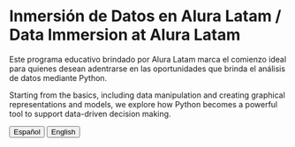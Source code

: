 # Inmersión de Datos en Alura Latam / Data Immersion at Alura Latam

Este programa educativo brindado por Alura Latam marca el comienzo ideal para quienes desean adentrarse en las oportunidades que brinda el análisis de datos mediante Python.

Starting from the basics, including data manipulation and creating graphical representations and models, we explore how Python becomes a powerful tool to support data-driven decision making.

<div id="language-buttons">
  <button onclick="showSpanish()">Español</button>
  <button onclick="showEnglish()">English</button>
</div>

<div id="content-es" style="display: none;">
  
## Comenzando

• Utilización de Python para analizar el mercado inmobiliario de Bogotá, revelando tendencias y patrones clave.
• Creación de visualizaciones dinámicas para facilitar la exploración de conocimientos de mercado.
• Empleo de aprendizaje automático para ofrecer predicciones valiosas para compradores, vendedores y profesionales de la industria.

## Ver mi Portafolio

Si desea ver otros proyectos de mi portafolio, puede hacerlo en el siguiente enlace:

[Enlace a mi portafolio](https://jonathanmejia7.github.io/)

</div>

<div id="content-en" style="display: none;">

## Getting Started

• Utilized Python to analyze Bogotá's housing market, unveiling key trends and patterns.
• Created dynamic visuals for easy exploration of market insights.
• Employed machine learning to offer valuable predictions for buyers, sellers, and industry professionals

## View My Portfolio

If you want to see other projects from my portfolio, you can do so at the following link:

[Link to my portfolio](https://jonathanmejia7.github.io/)

</div>

<script>
function showSpanish() {
  document.getElementById('content-es').style.display = 'block';
  document.getElementById('content-en').style.display = 'none';
}

function showEnglish() {
  document.getElementById('content-en').style.display = 'block';
  document.getElementById('content-es').style.display = 'none';
}
</script>
